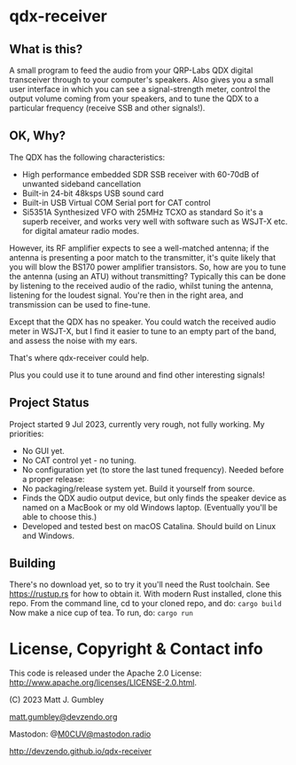 # qdx-receiver

## What is this?
A small program to feed the audio from your QRP-Labs QDX digital transceiver through to your computer's speakers. Also
gives you a small user interface in which you can see a signal-strength meter, control the output volume coming from
your speakers, and to tune the QDX to a particular frequency (receive SSB and other signals!).

## OK, Why?
The QDX has the following characteristics:
* High performance embedded SDR SSB receiver with 60-70dB of unwanted sideband cancellation
* Built-in 24-bit 48ksps USB sound card
* Built-in USB Virtual COM Serial port for CAT control
* Si5351A Synthesized VFO with 25MHz TCXO as standard
So it's a superb receiver, and works very well with software such as WSJT-X etc. for digital amateur radio modes.

However, its RF amplifier expects to see a well-matched antenna; if the antenna is presenting a poor match to the
transmitter, it's quite likely that you will blow the BS170 power amplifier transistors. So, how are you to tune the
antenna (using an ATU) without transmitting? Typically this can be done by listening to the received audio of the
radio, whilst tuning the antenna, listening for the loudest signal. You're then in the right area, and transmission
can be used to fine-tune.

Except that the QDX has no speaker. You could watch the received audio meter in WSJT-X, but I find it easier to
tune to an empty part of the band, and assess the noise with my ears.

That's where qdx-receiver could help.

Plus you could use it to tune around and find other interesting signals!

## Project Status
Project started 9 Jul 2023, currently very rough, not fully working.
My priorities:
* No GUI yet.
* No CAT control yet - no tuning.
* No configuration yet (to store the last tuned frequency).
Needed before a proper release:
* No packaging/release system yet. Build it yourself from source.
* Finds the QDX audio output device, but only finds the speaker device as named on a MacBook or my old Windows laptop. (Eventually you'll be able to choose this.)
* Developed and tested best on macOS Catalina. Should build on Linux and Windows.

## Building
There's no download yet, so to try it you'll need the Rust toolchain. See https://rustup.rs for how to obtain it.
With modern Rust installed, clone this repo.
From the command line, cd to your cloned repo, and do:
`cargo build`
Now make a nice cup of tea.
To run, do:
`cargo run`

# License, Copyright & Contact info
This code is released under the Apache 2.0 License: http://www.apache.org/licenses/LICENSE-2.0.html.

(C) 2023 Matt J. Gumbley

matt.gumbley@devzendo.org

Mastodon: @M0CUV@mastodon.radio

http://devzendo.github.io/qdx-receiver


